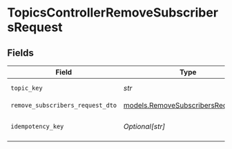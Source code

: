 # TopicsControllerRemoveSubscribersRequest


## Fields

| Field                                                                          | Type                                                                           | Required                                                                       | Description                                                                    |
| ------------------------------------------------------------------------------ | ------------------------------------------------------------------------------ | ------------------------------------------------------------------------------ | ------------------------------------------------------------------------------ |
| `topic_key`                                                                    | *str*                                                                          | :heavy_check_mark:                                                             | The topic key                                                                  |
| `remove_subscribers_request_dto`                                               | [models.RemoveSubscribersRequestDto](../models/removesubscribersrequestdto.md) | :heavy_check_mark:                                                             | N/A                                                                            |
| `idempotency_key`                                                              | *Optional[str]*                                                                | :heavy_minus_sign:                                                             | A header for idempotency purposes                                              |
